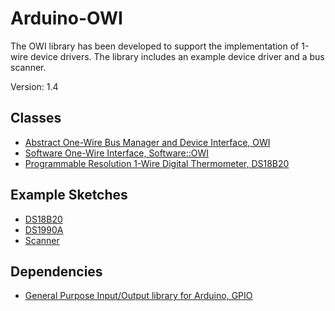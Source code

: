 # Arduino-OWI
The OWI library has been developed to support the implementation of
1-wire device drivers. The library includes an example device driver
and a bus scanner.

Version: 1.4

## Classes

* [Abstract One-Wire Bus Manager and Device Interface, OWI](./src/OWI.h)
* [Software One-Wire Interface, Software::OWI](./src/Software/OWI.h)
* [Programmable Resolution 1-Wire Digital Thermometer, DS18B20](./src/Driver/DS18B20.h)

## Example Sketches

* [DS18B20](./examples/DS18B20)
* [DS1990A](./examples/DS1990A)
* [Scanner](./examples/Scanner)

## Dependencies

* [General Purpose Input/Output library for Arduino, GPIO](https://github.com/mikaelpatel/Arduino-GPIO)
